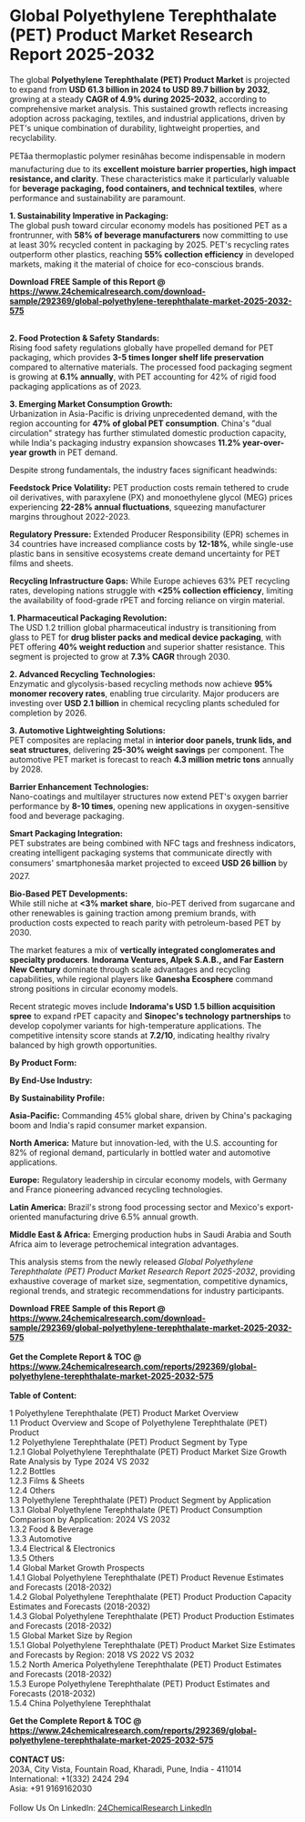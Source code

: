 <h1>Global Polyethylene Terephthalate (PET) Product Market Research Report 2025-2032</h1><p>The global <strong>Polyethylene Terephthalate (PET) Product Market</strong> is projected to expand from <strong>USD 61.3 billion in 2024 to USD 89.7 billion by 2032</strong>, growing at a steady <strong>CAGR of 4.9% during 2025-2032</strong>, according to comprehensive market analysis. This sustained growth reflects increasing adoption across packaging, textiles, and industrial applications, driven by PET's unique combination of durability, lightweight properties, and recyclability.</p><p>PETâa thermoplastic polymer resinâhas become indispensable in modern manufacturing due to its <strong>excellent moisture barrier properties, high impact resistance, and clarity</strong>. These characteristics make it particularly valuable for <strong>beverage packaging, food containers, and technical textiles</strong>, where performance and sustainability are paramount.</p><p><strong>1. Sustainability Imperative in Packaging:</strong><br>
The global push toward circular economy models has positioned PET as a frontrunner, with <strong>58% of beverage manufacturers</strong> now committing to use at least 30% recycled content in packaging by 2025. PET's recycling rates outperform other plastics, reaching <strong>55% collection efficiency</strong> in developed markets, making it the material of choice for eco-conscious brands.</p><div><b>Download FREE Sample of this Report @ 
            <a href="https://www.24chemicalresearch.com/download-sample/292369/global-polyethylene-terephthalate-market-2025-2032-575">
            https://www.24chemicalresearch.com/download-sample/292369/global-polyethylene-terephthalate-market-2025-2032-575</a></b></div><br><p><strong>2. Food Protection &amp; Safety Standards:</strong><br>
Rising food safety regulations globally have propelled demand for PET packaging, which provides <strong>3-5 times longer shelf life preservation</strong> compared to alternative materials. The processed food packaging segment is growing at <strong>6.1% annually</strong>, with PET accounting for 42% of rigid food packaging applications as of 2023.</p><p><strong>3. Emerging Market Consumption Growth:</strong><br>
Urbanization in Asia-Pacific is driving unprecedented demand, with the region accounting for <strong>47% of global PET consumption</strong>. China's "dual circulation" strategy has further stimulated domestic production capacity, while India's packaging industry expansion showcases <strong>11.2% year-over-year growth</strong> in PET demand.</p><p>Despite strong fundamentals, the industry faces significant headwinds:</p><p><strong>Feedstock Price Volatility:</strong> PET production costs remain tethered to crude oil derivatives, with paraxylene (PX) and monoethylene glycol (MEG) prices experiencing <strong>22-28% annual fluctuations</strong>, squeezing manufacturer margins throughout 2022-2023.</p><p><strong>Regulatory Pressure:</strong> Extended Producer Responsibility (EPR) schemes in 34 countries have increased compliance costs by <strong>12-18%</strong>, while single-use plastic bans in sensitive ecosystems create demand uncertainty for PET films and sheets.</p><p><strong>Recycling Infrastructure Gaps:</strong> While Europe achieves 63% PET recycling rates, developing nations struggle with <strong>&lt;25% collection efficiency</strong>, limiting the availability of food-grade rPET and forcing reliance on virgin material.</p><p><strong>1. Pharmaceutical Packaging Revolution:</strong><br>
The USD 1.2 trillion global pharmaceutical industry is transitioning from glass to PET for <strong>drug blister packs and medical device packaging</strong>, with PET offering <strong>40% weight reduction</strong> and superior shatter resistance. This segment is projected to grow at <strong>7.3% CAGR</strong> through 2030.</p><p><strong>2. Advanced Recycling Technologies:</strong><br>
Enzymatic and glycolysis-based recycling methods now achieve <strong>95% monomer recovery rates</strong>, enabling true circularity. Major producers are investing over <strong>USD 2.1 billion</strong> in chemical recycling plants scheduled for completion by 2026.</p><p><strong>3. Automotive Lightweighting Solutions:</strong><br>
PET composites are replacing metal in <strong>interior door panels, trunk lids, and seat structures</strong>, delivering <strong>25-30% weight savings</strong> per component. The automotive PET market is forecast to reach <strong>4.3 million metric tons</strong> annually by 2028.</p><p><strong>Barrier Enhancement Technologies:</strong><br>
	Nano-coatings and multilayer structures now extend PET's oxygen barrier performance by <strong>8-10 times</strong>, opening new applications in oxygen-sensitive food and beverage packaging.</p><p><strong>Smart Packaging Integration:</strong><br>
	PET substrates are being combined with NFC tags and freshness indicators, creating intelligent packaging systems that communicate directly with consumers' smartphonesâa market projected to exceed <strong>USD 26 billion</strong> by 2027.</p><p><strong>Bio-Based PET Developments:</strong><br>
	While still niche at <strong>&lt;3% market share</strong>, bio-PET derived from sugarcane and other renewables is gaining traction among premium brands, with production costs expected to reach parity with petroleum-based PET by 2030.</p><p>The market features a mix of <strong>vertically integrated conglomerates and specialty producers</strong>. <strong>Indorama Ventures, Alpek S.A.B., and Far Eastern New Century</strong> dominate through scale advantages and recycling capabilities, while regional players like <strong>Ganesha Ecosphere</strong> command strong positions in circular economy models.</p><p>Recent strategic moves include <strong>Indorama's USD 1.5 billion acquisition spree</strong> to expand rPET capacity and <strong>Sinopec's technology partnerships</strong> to develop copolymer variants for high-temperature applications. The competitive intensity score stands at <strong>7.2/10</strong>, indicating healthy rivalry balanced by high growth opportunities.</p><p><strong>By Product Form:</strong></p><p><strong>By End-Use Industry:</strong></p><p><strong>By Sustainability Profile:</strong></p><p><strong>Asia-Pacific:</strong> Commanding 45% global share, driven by China's packaging boom and India's rapid consumer market expansion.</p><p><strong>North America:</strong> Mature but innovation-led, with the U.S. accounting for 82% of regional demand, particularly in bottled water and automotive applications.</p><p><strong>Europe:</strong> Regulatory leadership in circular economy models, with Germany and France pioneering advanced recycling technologies.</p><p><strong>Latin America:</strong> Brazil's strong food processing sector and Mexico's export-oriented manufacturing drive 6.5% annual growth.</p><p><strong>Middle East &amp; Africa:</strong> Emerging production hubs in Saudi Arabia and South Africa aim to leverage petrochemical integration advantages.</p><p>This analysis stems from the newly released <em>Global Polyethylene Terephthalate (PET) Product Market Research Report 2025-2032</em>, providing exhaustive coverage of market size, segmentation, competitive dynamics, regional trends, and strategic recommendations for industry participants.</p><div><b>Download FREE Sample of this Report @ 
            <a href="https://www.24chemicalresearch.com/download-sample/292369/global-polyethylene-terephthalate-market-2025-2032-575">
            https://www.24chemicalresearch.com/download-sample/292369/global-polyethylene-terephthalate-market-2025-2032-575</a></b></div><br><div><b>Get the Complete Report & TOC @ 
            <a href="https://www.24chemicalresearch.com/reports/292369/global-polyethylene-terephthalate-market-2025-2032-575">
            https://www.24chemicalresearch.com/reports/292369/global-polyethylene-terephthalate-market-2025-2032-575</a></b></div><br>
            <b>Table of Content:</b><p>1 Polyethylene Terephthalate (PET) Product Market Overview<br />
    1.1 Product Overview and Scope of Polyethylene Terephthalate (PET) Product<br />
    1.2 Polyethylene Terephthalate (PET) Product Segment by Type<br />
        1.2.1 Global Polyethylene Terephthalate (PET) Product Market Size Growth Rate Analysis by Type 2024 VS 2032<br />
        1.2.2 Bottles<br />
        1.2.3 Films & Sheets<br />
        1.2.4 Others<br />
    1.3 Polyethylene Terephthalate (PET) Product Segment by Application<br />
        1.3.1 Global Polyethylene Terephthalate (PET) Product Consumption Comparison by Application: 2024 VS 2032<br />
        1.3.2 Food & Beverage<br />
        1.3.3 Automotive<br />
        1.3.4 Electrical & Electronics<br />
        1.3.5 Others<br />
    1.4 Global Market Growth Prospects<br />
        1.4.1 Global Polyethylene Terephthalate (PET) Product Revenue Estimates and Forecasts (2018-2032)<br />
        1.4.2 Global Polyethylene Terephthalate (PET) Product Production Capacity Estimates and Forecasts (2018-2032)<br />
        1.4.3 Global Polyethylene Terephthalate (PET) Product Production Estimates and Forecasts (2018-2032)<br />
    1.5 Global Market Size by Region<br />
        1.5.1 Global Polyethylene Terephthalate (PET) Product Market Size Estimates and Forecasts by Region: 2018 VS 2022 VS 2032<br />
        1.5.2 North America Polyethylene Terephthalate (PET) Product Estimates and Forecasts (2018-2032)<br />
        1.5.3 Europe Polyethylene Terephthalate (PET) Product Estimates and Forecasts (2018-2032)<br />
        1.5.4 China Polyethylene Terephthalat</p><div><b>Get the Complete Report & TOC @ 
            <a href="https://www.24chemicalresearch.com/reports/292369/global-polyethylene-terephthalate-market-2025-2032-575">
            https://www.24chemicalresearch.com/reports/292369/global-polyethylene-terephthalate-market-2025-2032-575</a></b></div><br><b>CONTACT US:</b><br>
            203A, City Vista, Fountain Road, Kharadi, Pune, India - 411014<br>
            International: +1(332) 2424 294<br>
            Asia: +91 9169162030 <br><br>
            Follow Us On LinkedIn: <a href="https://www.linkedin.com/company/24chemicalresearch/">24ChemicalResearch LinkedIn</a>